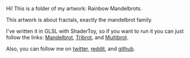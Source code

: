 Hi!
This is a folder of my artwork: Rainbow Mandelbrots.

This artwork is about fractals, exactly the mandelbrot family.

I've written it in GLSL with ShaderToy, so if you want to run it you can just follow the links: [Mandelbrot](https://www.shadertoy.com/view/7ddcW8), [Tribrot](https://www.shadertoy.com/view/7ddyD8), and [Multibrot](https://www.shadertoy.com/view/ss3yDN).

Also, you can follow me on [twitter](https://twitter.com/progdruid), [reddit](https://www.reddit.com/user/ProgrammingDruid), and [github](https://github.com/progdruid).